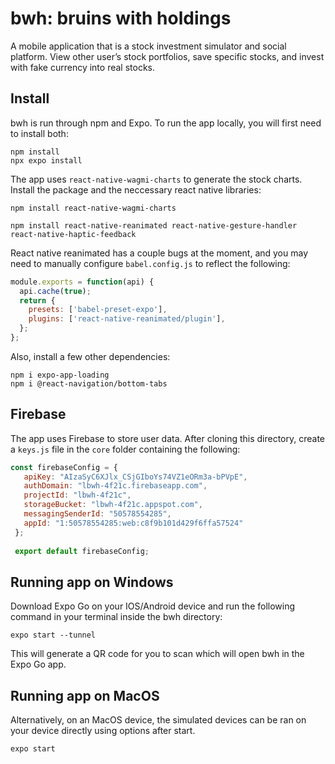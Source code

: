 # bwh: bruins with holdings
A mobile application that is a stock investment simulator and social platform. View other user’s stock portfolios, save specific stocks, and invest with fake currency into real stocks.


## Install
bwh is run through npm and Expo. 
To run the app locally, you will first need to install both:

```
npm install
npx expo install
```
The app uses `react-native-wagmi-charts` to generate the stock charts. Install the package and the neccessary react native libraries:
```
npm install react-native-wagmi-charts
```
```
npm install react-native-reanimated react-native-gesture-handler react-native-haptic-feedback
```

React native reanimated has a couple bugs at the moment, and you may need to manually configure `babel.config.js` to reflect the following:
```jsx
module.exports = function(api) {
  api.cache(true);
  return {
    presets: ['babel-preset-expo'],
    plugins: ['react-native-reanimated/plugin'],
  };
};
```

Also, install a few other dependencies:
```
npm i expo-app-loading
npm i @react-navigation/bottom-tabs
```
## Firebase
The app uses Firebase to store user data. After cloning this directory, create a `keys.js` file in the `core` folder containing the following:
```jsx
const firebaseConfig = {
   apiKey: "AIzaSyC6XJlx_CSjGIboYs74VZ1eORm3a-bPVpE",
   authDomain: "lbwh-4f21c.firebaseapp.com",
   projectId: "lbwh-4f21c",
   storageBucket: "lbwh-4f21c.appspot.com",
   messagingSenderId: "50578554285",
   appId: "1:50578554285:web:c8f9b101d429f6ffa57524"
 };
 
 export default firebaseConfig;
```

## Running app on Windows
Download Expo Go on your IOS/Android device and run the following command in your terminal inside the bwh directory:

```
expo start --tunnel
```
This will generate a QR code for you to scan which will open bwh in the Expo Go app.

## Running app on MacOS
Alternatively, on an MacOS device, the simulated devices can be ran on your device directly using options after start. 

```
expo start
```

